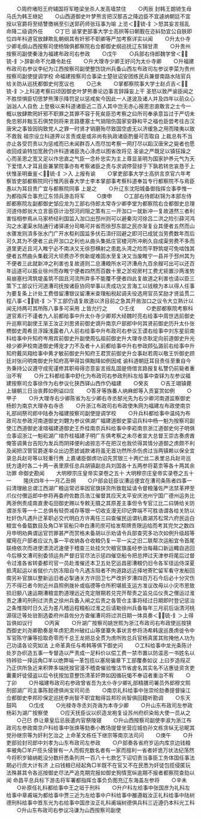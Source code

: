 <!-- { "loadSidebar": true } -->
　　○周府堵阳王府辅国将军睦梁坐杀人发高墙禁住
　　○丙辰  封韩王朗锜生母马氏为韩王继妃
　　○山西道御史叶梦熊言把汉那吉之降边臣不宜遽纳朝廷不宜授以官爵将至结讐徼祸至引送郭药师张珏事为喻  上览＜锍-釒＞怒其妄言摇乱  命降二级调外任
　　○丁巳  谕掌吏部事大学士高拱等曰朝觐在迩紏劾宜公自朕即位四年科道官放肆欺乱朝纲其有奸邪不职卿等严加考察详实以闻
　　○升太仆寺少卿毛纲山西按察司使杨锦俱都察院右佥都御史纲巡抚辽东锦甘肃
　　○升贵州按察司副使秦淦为福建布政司右参政
　　○戊午
　　○兵部右侍郎魏学曾＜锍-釒＞辞新命不允趣令赴任
　　○升大理寺少卿王好问为太仆寺卿
　　○升福建布政司右参议李纪为江西按察司副使整饬饶州兵备山西左布政司左参议李菜为贵州按察司副使提调学校  命福建按察司佥事梁士楚驻诏安团练民兵兼督南路水陆官兵给关防从巡抚都御史何宽议也
　　○己未
　　○掌都察院事大学士赵贞吉＜锍-釒＞上科道考察曰顷因御史叶梦熊奏论边事言辞躁妄上干  圣怒以致严谕臣闻之不胜惊惧臣切思梦熊薄示降罚足以惩戒矣今因此一人遂波及诸人并及四年以前众心汹汹人人自危  上登极以来科道诸臣近二百人其中岂无赤心报恩忠直敢言之士今一概以放肆欺罔奸邪不职罪之其罪不容于死矣臣恐考察之曰所司奉承意旨过于严切未免忠邪并黜玉石俱焚则将来言路壅塞士气销阻伤国家安静和平之福也臣尝考往古汉唐宋之事皆因钩致党人之罪一时贤才销磨殆尽致国空虗无以济缓急之用而陵夷以致不救我  祖宗设立科道畀以言责或是或非尚有执政诸臣酌量可否取自  上裁总有不当亦止各受罚责以为惩戒而已未闻群百人而尽加考察一网打尽以蹈汉唐宋之毙者也愿收回成谕特加宽赦仍许科道诸臣洗心涤虑以图省改将见  圣谕之严既足以镇狂躁之心而圣恩之宽又足以作忠直之气臣一念朴忠实为主上尊显圣明为国家护养元气为天下爱惜人才耳且臣兼掌院事亦有考察诸臣之责与求调停营捄于下孰若转忠哀恳于上伏惟圣明垂鉴＜锍-釒＞入  上报有谕
　　○掌吏部事大学士高拱言京官六年考察皆吏部都察院同行惟丙辰春大学士李本掌部事考察科道奉旨专行都察院不与焉臣愚以为耳目贵广宜与都察院同事  上是之
　　○升辽东沈阳城备御指挥佥事李惟一为都指挥佥事充辽东领兵游击将军
　　○庚申
　　○工部右侍郎赵锦为本部左侍郎都察院左副都御史邹应龙为工部右侍郎太常寺少卿李堂为都察院右佥都御史总理河道侍郎翁大立言臣窃计治邳河阏阻之策有三一开泇口一就新冲一复故道然三者利害恒相参焉从马家桥经利国监入泇口出邳州则可以避秦沟河徐吕二洪之险引薛河鸿沟之水灌渠水陆通行诸驿递分司略可并省而徐邳东鄙之民亦渐复业其便者五然而山水骤发则湏多张水门广开水柜利国监多伏石湏纡回避之即河已成犹当劳费数年而后可久其为不便者三此开泇口之利也从曲头集抵庄官楼河所冲刷久自成渠劳费不多而道里更近且河入睢宁必不南决又无徐邳横射之患匙头湾之险而平野筑堤可免啮蚀其便者五然曲头集截河大坝费亦不赀新堤难固水至复决又当废睢宁一县并于邳州其为不便者三此就新冲之利害也复故道则二总漕粮所水可济漕舟九百余艘可出可以还百年运道可以振业徐州而存睢宁便者四然而百数十里之淤视房村工费尤钜置沙两淮势易崩塞扫湾筑堤虽筑不固且河流所弃多不能覆不便者四此复故道之利害也请以臣三策下工部议行河道漕司抚按诸臣协同举事以责成功又言海工以钱粮为本以得人任事为要复条上计处工费借留漕银议留漕米查理船税起调夫役选用官员奖励才贤监贯二程八事＜锍-釒＞下工部仍请复故道以济目前之急其开凿泇口之议令大立熟计以闻无持两可其所陈八事多可采用  上皆允行之
　　○壬戌
　　○吏部都察院考察科道官素行不谨者九人前都给事中升太仆寺少卿郑大经魏时亮右给事中周世选前御史升巡察司副使王渐王汝正刘思贤前御史谪升南京户部郎中何其贤前御史历升太仆张槚御史周希旦浮躁浅露者八人前右给事中升布政司右参议王谟右给事中刘东星前南科给事中升知府岑用宾前御史升副使周弘祖前御史升大理寺丞耿定向前道御史升光禄少卿尹校南道御史傅宠才力不及者十人前都给事中升右参政顾弘潞前右给事中升知府戴凤翔给事中黄才敏前御史升知府王君赏前御史升佥事赵若周以敬王忻御史顾廷对张问明南御史升知府高甲得旨俱黜降如例因戒  谕科道朝廷耳目责任至重自今务秉持公议遵守成宪谨修其职毋得恣意妄言摇乱国是倚借言路报复私讐仍前毙者重治不宥
　　○升工科都给事中舒化为布政司右参政刑科左给事中查铎为左参议福建按察司佥事徐作为右参议化狭西铎山西作仍福建
　　○癸亥
　　○吉王翊镇薨  上辍朝三日治丧葬如例谥曰庄
　　○答牙等族番人纳麻郎等入贡宴赏如例
　　○甲子
　　○升大理寺右少卿陈省为左少卿右寺丞郜光先为右少卿河南道监察御史杨鉁为南京大理寺右寺丞
　　○升浙江布政司右布政使朱网为福建左布政使南京礼部祠祭司郎中陆泰为福建按察司副使提调学校
　　○升兵科都给事中温纯为布政司左参政河南道御史刘翾为参议俱湖广福建道御史蒙诏兵科中杨一魁为按察司副使江西道御史凌琯福建道御史王乔桂南京兵科给事中李崧南京浙江道御史何子明俱佥事诏浙江一魁崧湖广琯乔桂福建子明广东俱考察之未尽者宣大总督王崇古奏虏酋俺答调黄台吉阳为发兵而阴择便利卤掠志不在把汉也我侦得其情分道御之虏颇不利及闻把汉管官爵遂率众出边愿摅诚款诸将虽无首功然所杀伤虏过当两镇赖以保全宜录总兵赵岢等以轻重行赉  上嘉诸臣御虏功诏先赏银三十两纻丝二表里总兵赵岢巡抚方逢时各二十两一表里原任总兵胡镇副总兵刘国各十五两参将葛柰等各十两其余功罪  命御史勘闻
　　大明穆宗庄皇帝实录卷之五十
大明穆宗庄皇帝实录卷之五十一
　　隆庆四年十一月乙丑朔
　　○户部会廷臣议漕运便宜在漕司条陈者四事一曰清理敝总谓江西湖广粮运常迟率因官旗挟货所致耽延请令督粮藩佐严法禁革押至爪仪付儧运郎中参将再委府佐数员浩江催督其应天太平安庆池州宁国广德州运务比两浙例责成南直隶屯田御史赐以专敕无摄之其原差主事但令专官江比二曰铸给关防谓浙东等一十二总俱有轻赍减存等银一切收支漫无印记弊端不可胜诰谓各给关防以杜奸伪凡遇升迁革职必交代明白方许离任三曰查催民运谓杭嘉湖苏松常六府民运白粮宜令备载数目及角□羊官船只申白漕司庶可给发帮牌责限运给而考其完欠之数四月申明劝典谓运官罚罪甚严而赏格未备胡以示劝请令兵部查究多功次如例升级超等擢用在户部者应议九事一平收纳各仓收粮仍复一平一尖之旧二联帮次运船宜令首尾联络依次而进使漂流迟速便于稽查三处挂欠欠粮官旗虽经参治每藉口新运輙自逃回今后移文漕司别委领运务严督旧官尽法示惩四催空船令把总押过天津参将尾后过督令过淮各省转委都司官一员赴淮催还本卫五处穵运昌密漕粮仍旧令各军径运侍深夏抵湾起运以省僦价六防冻阻自今凡遇冻阻者不拘道路远近择地寄贮留军看守发船回南另补官旗以整新运旧者必掣通关方许回卫七严改折岁漕四百万石今后必十分灾伤万不得已者今附近州县照例拨补或临德等仓所积堪抵支运方准议改毋以小灾市恩致损旧额八速运期漕粮宜酌道理远近克定限期若兑完开帮责之监兑瓜仪责之儧运过淮责之漕司刑刑过洪责之徐州兵备入闸之后责之各管仓主事将经过日期即时登记惩治之条惟按时日久近为差凡稽运程粮船过淮之后请勒徐州兵备每年三月前后诣清河桃源宿迁等处驻劄选委府州县佐分方查催漕司将过洪日期一体具奏＜锍-釒＞上得旨俱如议行
　　○丙寅
　　○升湖广按察司姚世熙为浙江布政司右布政使巡按狭西御史刘尧卿勘奏是年虏犯肃州破红山等堡寨失事状言参将汤希韩逡巡畏虏徙令中军官陈守廉等拾取奇零而千总王龙把总全贯为虏所败总兵官杨真匿其败掩他人功为己功请各论究如法  上命革真任与希韩等俱下御史问
　　○工科给事中龙光条陈计处岁办织造五事一专督造以严责成一足料价以偿工费一禁市置以防滥恶一书姓名以待辨验一择运角□羊以绝弊端一革包揽以塞局骗章下工部覆奏如议  上曰岁造叚疋乃正供所急近来积弊多端抚按官漫不稽查催验惟沽节省虗名其实名不沾惠徒资贪吏囊橐奸徒侵盗以后令抚按加意整饬清革奸弊如因循玩愒不奉诏者重治不宥
　　○丁卯
　　○升福建布政司右参政曾省吾为太仆寺少卿礼部精膳司署员外郎穆文熙刑部湖广司主事陈懿德俱尚宝司司丞
　　○南京礼科给事中张崇纶劾奏提督操江佥都御史李邦珍保定巡抚李尚智不职宜黜得旨邦珍尚智俱回籍听勘调
　　○东天鼓鸣
　　○戊戌
　　○光禄寺寺丞刘尧诲为本寺少卿
　　○升山东布政司左参政杨彩为湖广按察使
　　○应天抚臣议以织造龙袍复设苏州府织染局大使一员从之
　　○己巳  恭让章皇后忌辰遣内官祭陵寝
　　○升山西按察司副使李淑为浙江布政司左参政南京户科给事中张焕等劾奏小教场提督坐营应城伯孙文栋贪纵无忌眤其党孙继宗等为奸利乞治之  上命革文栋任下继宗等南京法司问
　　○庚午
　　○升吏部验封司郎中刘孝为山东布政司左参政
　　○户部奏各省府岁运内库京边钱粮率被角□羊户揽头侵冒有一人而假充数名者有一家而擅利一省者奸诡万状法纪荡然今将积岁输纳乾没分数纤悉条列共一百八十七款乞下诏切责当事臣工务体国任事法期必行庶大计有济  上曰钱粮已经起角□羊既不在官又不在民悉为奸徒包揽侵匿玩法殊甚其令各巡按御史尽法严追克期完报如御史狥情宽纵逾期不报者都察院查劾以闻  命昌平总兵标下游击将军署都指挥佥事负负图充辽东海盖左参将
　　○辛未
　　○补原任礼科都给事中王之垣于刑科
　　○升户科左给事中张国彦为礼科左给事中章甫端为都给事中贾三近为左给事中户科给事中雒遵戢汝正礼科给事中陆树德刑科给事中笪东光为右给事中国彦汝正礼科甫端树德俱兵科三近遵仍本科光工科
　　○升山东布政司右参议冯谦为山西按察司副使
